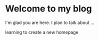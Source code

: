 # Welcome to my blog

I'm glad you are here. I plan to talk about ...

learning to create a new homepage
